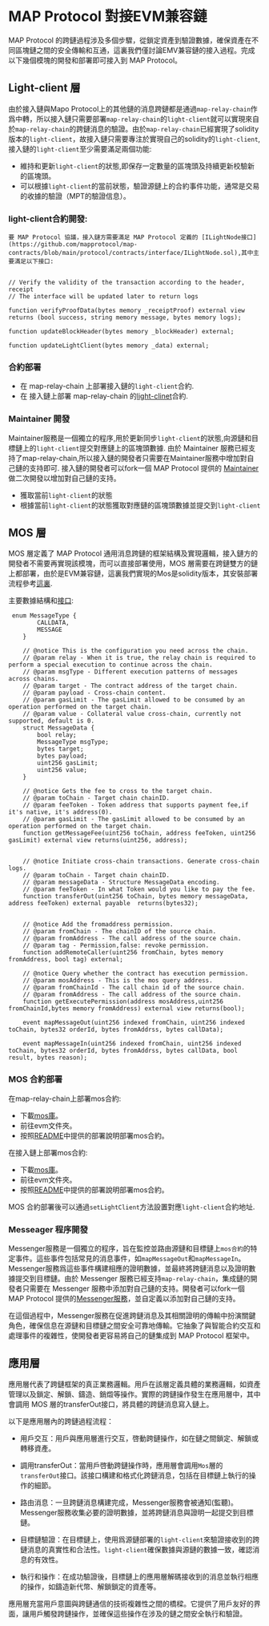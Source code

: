 # MAP Protocol 對接EVM兼容鏈

MAP Protocol 的跨鏈過程涉及多個步驟，從鎖定資產到驗證數據，確保資產在不同區塊鏈之間的安全傳輸和互通，這裏我們僅討論EMV兼容鏈的接入過程。完成以下幾個模塊的開發和部署即可接入到 MAP Protocol。

## Light-client 層

由於接入鏈與Mapo Protocol上的其他鏈的消息跨鏈都是通過`map-relay-chain`作爲中轉，所以接入鏈只需要部署`map-relay-chain`的`light-client`就可以實現來自於`map-relay-chain`的跨鏈消息的驗證。由於`map-relay-chain`已經實現了solidity版本的`light-client`，故接入鏈只需要專注於實現自己的solidity的`light-client`, 接入鏈的`light-client`至少需要滿足兩個功能:

+ 維持和更新`light-client`的狀態,即保存一定數量的區塊頭及持續更新校驗新的區塊頭。
+ 可以根據`light-client`的當前狀態，驗證源鏈上的合約事件功能，通常是交易的收據的驗證（MPT的驗證信息）。

### light-client合約開發:

	要 MAP Protocol 協議，接入鏈方需要滿足 MAP Protocol 定義的 [ILightNode接口](https://github.com/mapprotocol/map-contracts/blob/main/protocol/contracts/interface/ILightNode.sol),其中主要滿足以下接口:

```solidity

// Verify the validity of the transaction according to the header, receipt
// The interface will be updated later to return logs

function verifyProofData(bytes memory _receiptProof) external view returns (bool success, string memory message, bytes memory logs);

function updateBlockHeader(bytes memory _blockHeader) external;

function updateLightClient(bytes memory _data) external;

``` 

### 合約部署
   
+ 在 map-relay-chain 上部署接入鏈的`light-client`合約.
+ 在 接入鏈上部署 map-relay-chain 的[light-clinet](https://github.com/mapprotocol/map-contracts/tree/main/mapclients)合約.


### Maintainer 開發

Maintainer服務是一個獨立的程序,用於更新同步`light-client`的狀態,向源鏈和目標鏈上的`light-client`提交對應鏈上的區塊頭數據. 由於 Maintainer 服務已經支持了map-relay-chain,所以接入鏈的開發者只需要在Maintainer服務中增加對自己鏈的支持即可. 接入鏈的開發者可以fork一個 MAP Protocol 提供的 [Maintainer](https://github.com/mapprotocol/compass) 做二次開發以增加對自己鏈的支持。

+ 獲取當前`light-client`的狀態
+ 根據當前`light-client`的狀態獲取對應鏈的區塊頭數據並提交到`light-client`


## MOS 層

MOS 層定義了 MAP Protocol 通用消息跨鏈的框架結構及實現邏輯，接入鏈方的開發者不需要再實現該模塊，而可以直接部署使用，MOS 層需要在跨鏈雙方的鏈上都部署，由於是EVM兼容鏈，這裏我們實現的Mos是solidity版本，其安裝部署流程參考[這裏](https://github.com/mapprotocol/mapo-service-contracts/blob/main/evm/README.md).

主要數據結構和[接口](https://github.com/mapprotocol/mapo-service-contracts/tree/main/evm/contracts/interface):

```solidity
 enum MessageType {
        CALLDATA,
        MESSAGE
    }

    // @notice This is the configuration you need across the chain.
    // @param relay - When it is true, the relay chain is required to perform a special execution to continue across the chain.
    // @param msgType - Different execution patterns of messages across chains.
    // @param target - The contract address of the target chain.
    // @param payload - Cross-chain content.
    // @param gasLimit - The gasLimit allowed to be consumed by an operation performed on the target chain.
    // @param value - Collateral value cross-chain, currently not supported, default is 0.
    struct MessageData {
        bool relay;
        MessageType msgType;
        bytes target;
        bytes payload;
        uint256 gasLimit;
        uint256 value;
    }

    // @notice Gets the fee to cross to the target chain.
    // @param toChain - Target chain chainID.
    // @param feeToken - Token address that supports payment fee,if it's native, it's address(0).
    // @param gasLimit - The gasLimit allowed to be consumed by an operation performed on the target chain.
    function getMessageFee(uint256 toChain, address feeToken, uint256 gasLimit) external view returns(uint256, address);


    // @notice Initiate cross-chain transactions. Generate cross-chain logs.
    // @param toChain - Target chain chainID.
    // @param messageData - Structure MessageData encoding.
    // @param feeToken - In what Token would you like to pay the fee.
    function transferOut(uint256 toChain, bytes memory messageData, address feeToken) external payable  returns(bytes32);


    // @notice Add the fromaddress permission.
    // @param fromChain - The chainID of the source chain.
    // @param fromAddress - The call address of the source chain.
    // @param tag - Permission,false: revoke permission.
    function addRemoteCaller(uint256 fromChain, bytes memory fromAddress, bool tag) external;

    // @notice Query whether the contract has execution permission.
    // @param mosAddress - This is the mos query address.
    // @param fromChainId - The call chain id of the source chain.
    // @param fromAddress - The call address of the source chain.
    function getExecutePermission(address mosAddress,uint256 fromChainId,bytes memory fromAddress) external view returns(bool);

    event mapMessageOut(uint256 indexed fromChain, uint256 indexed toChain, bytes32 orderId, bytes fromAddrss, bytes callData);

    event mapMessageIn(uint256 indexed fromChain, uint256 indexed toChain, bytes32 orderId, bytes fromAddrss, bytes callData, bool result, bytes reason);
```


### MOS 合約部署
   
在map-relay-chain上部署mos合約:
+ 下載[mos庫](https://github.com/mapprotocol/mapo-service-contracts)。
+ 前往evm文件夾。
+ 按照[README](https://github.com/mapprotocol/mapo-service-contracts/blob/main/evm/README.md)中提供的部署說明部署mos合約。
  
在接入鏈上部署mos合約:   
+ 下載[mos庫](https://github.com/mapprotocol/mapo-service-contracts)。
+ 前往evm文件夾。
+ 按照[README](https://github.com/mapprotocol/mapo-service-contracts/blob/main/evm/README.md)中提供的部署說明部署mos合約。

MOS 合約部署後可以通過`setLightClient`方法設置對應`light-client`合約地址.


### Messeager 程序開發

Messenger服務是一個獨立的程序，旨在監控並路由源鏈和目標鏈上`mos合約`的特定事件。這些事件包括常見的消息事件，如`mapMessageOut`和`mapMessageIn`。Messenger服務爲這些事件構建相應的證明數據，並最終將跨鏈消息以及證明數據提交到目標鏈。由於 Messenger 服務已經支持`map-relay-chain`，集成鏈的開發者只需要在 Messenger 服務中添加對自己鏈的支持。開發者可以fork一個 MAP Protocol 提供的[Messenger服務](https://github.com/mapprotocol/compass)，並自定義以添加對自己鏈的支持。

在這個過程中，Messenger服務在促進跨鏈消息及其相關證明的傳輸中扮演關鍵角色，確保信息在源鏈和目標鏈之間安全可靠地傳輸。它抽象了與智能合約交互和處理事件的複雜性，使開發者更容易將自己的鏈集成到 MAP Protocol 框架中。

## 應用層

應用層代表了跨鏈框架的真正業務邏輯。用戶在該層定義具體的業務邏輯，如資產管理以及鎖定、解鎖、鑄造、銷燬等操作。實際的跨鏈操作發生在應用層中，其中會調用 MOS 層的transferOut接口，將具體的跨鏈消息寫入鏈上。

以下是應用層內的跨鏈過程流程：

+ 用戶交互：用戶與應用層進行交互，啓動跨鏈操作，如在鏈之間鎖定、解鎖或轉移資產。

+ 調用transferOut：當用戶啓動跨鏈操作時，應用層會調用`Mos`層的`transferOut`接口。該接口構建和格式化跨鏈消息，包括在目標鏈上執行的操作的細節。

+ 路由消息：一旦跨鏈消息構建完成，Messenger服務會被通知(監聽)。Messenger服務收集必要的證明數據，並將跨鏈消息與證明一起提交到目標鏈。

+ 目標鏈驗證：在目標鏈上，使用爲源鏈部署的`light-client`來驗證接收到的跨鏈消息的真實性和合法性。`light-client`確保數據與源鏈的數據一致，確認消息的有效性。

+ 執行和操作：在成功驗證後，目標鏈上的應用層解碼接收到的消息並執行相應的操作，如鑄造新代幣、解鎖鎖定的資產等。

應用層充當用戶意圖與跨鏈通信的技術複雜性之間的橋樑。它提供了用戶友好的界面，讓用戶觸發跨鏈操作，並確保這些操作在涉及的鏈之間安全執行和驗證。
